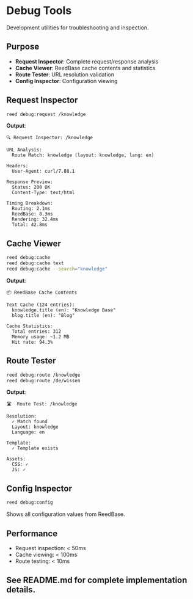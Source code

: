 # Debug Tools

Development utilities for troubleshooting and inspection.

## Purpose

- **Request Inspector**: Complete request/response analysis
- **Cache Viewer**: ReedBase cache contents and statistics
- **Route Tester**: URL resolution validation
- **Config Inspector**: Configuration viewing

## Request Inspector

```bash
reed debug:request /knowledge
```

**Output**:
```
🔍 Request Inspector: /knowledge

URL Analysis:
  Route Match: knowledge (layout: knowledge, lang: en)

Headers:
  User-Agent: curl/7.88.1

Response Preview:
  Status: 200 OK
  Content-Type: text/html

Timing Breakdown:
  Routing: 2.1ms
  ReedBase: 8.3ms
  Rendering: 32.4ms
  Total: 42.8ms
```

## Cache Viewer

```bash
reed debug:cache
reed debug:cache text
reed debug:cache --search="knowledge"
```

**Output**:
```
📦 ReedBase Cache Contents

Text Cache (124 entries):
  knowledge.title (en): "Knowledge Base"
  blog.title (en): "Blog"

Cache Statistics:
  Total entries: 312
  Memory usage: ~1.2 MB
  Hit rate: 94.3%
```

## Route Tester

```bash
reed debug:route /knowledge
reed debug:route /de/wissen
```

**Output**:
```
🛣️  Route Test: /knowledge

Resolution:
  ✓ Match found
  Layout: knowledge
  Language: en

Template:
  ✓ Template exists

Assets:
  CSS: ✓
  JS: ✓
```

## Config Inspector

```bash
reed debug:config
```

Shows all configuration values from ReedBase.

## Performance

- Request inspection: < 50ms
- Cache viewing: < 100ms
- Route testing: < 10ms

## See README.md for complete implementation details.
